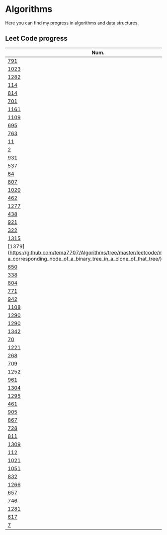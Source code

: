 # Algorithms
Here you can find my progress in algorithms and data structures.

## Leet Code progress
|  Num.  | Name    | Lanuage | Difficulty        | Runtime | Memory   |
|-----| --------|-------------:|:--------------:|:------:|:--------:|
|[791](https://github.com/tema7707/Algorithms/tree/master/leetcode/medium/custom_sort_string/)|custom_sort_string|Java|medium|100.00%|100.00%|
|[1023](https://github.com/tema7707/Algorithms/tree/master/leetcode/medium/camelcase_matching/)|camelcase_matching|Java|medium|100%|100%|
|[1282](https://github.com/tema7707/Algorithms/tree/master/leetcode/medium/group_the_people_given_the_group_size_they_belong_to/)|group_the_people_given_the_group_size_they_belong_to|Java|medium|100.00%|100.00%|
|[114](https://github.com/tema7707/Algorithms/tree/master/leetcode/medium/flatten_binary_tree_to_linked_list/)|flatten_binary_tree_to_linked_list|Java|medium|100.00%|100.00%|
|[814](https://github.com/tema7707/Algorithms/tree/master/leetcode/medium/binary_tree_pruning/)|binary_tree_pruning|Java|medium|100.00%|100.00%|
|[701](https://github.com/tema7707/Algorithms/tree/master/leetcode/medium/insert_into_a_binary_search_tree/)|insert_into_a_binary_search_tree|Java|medium|100.00%|100.00%|
|[1161](https://github.com/tema7707/Algorithms/tree/master/leetcode/medium/maximum_level_sum_of_a_binary_tree/)|maximum_level_sum_of_a_binary_tree|Java|medium|99.95%|100.00%|
|[1109](https://github.com/tema7707/Algorithms/tree/master/leetcode/medium/corporate_flight_bookings/)|corporate_flight_bookings|Java|medium|99.33%|100.00%|
|[695](https://github.com/tema7707/Algorithms/tree/master/leetcode/medium/max_area_of_island/)|max_area_of_island|Java|medium|99.29%|96.30%|
|[763](https://github.com/tema7707/Algorithms/tree/master/leetcode/medium/partition_labels/)|partition_labels|Java|medium|99.27%|96.10%|
|[11](https://github.com/tema7707/Algorithms/tree/master/leetcode/medium/container_with_most_water/)|container_with_most_water|Java|medium|95.40%|94.87%|
|[2](https://github.com/tema7707/Algorithms/tree/master/leetcode/medium/add_two_numbers/)|add_two_numbers|Java|medium|99.99%|87.15%|
|[931](https://github.com/tema7707/Algorithms/tree/master/leetcode/medium/minimum_falling_path_sum/)|minimum_falling_path_sum|Java|medium|86.99%|100.00%|
|[537](https://github.com/tema7707/Algorithms/tree/master/leetcode/medium/complex_number_multiplication/)|complex_number_multiplication|Java|medium|80.26%|100%|
|[64](https://github.com/tema7707/Algorithms/tree/master/leetcode/medium/minimum_path_sum/)|minimum_path_sum|Java|medium|91.09%|87.84%|
|[807](https://github.com/tema7707/Algorithms/tree/master/leetcode/medium/max_increase_to_keep_city_skyline/)|max_increase_to_keep_city_skyline|Java|medium|100.00%|70.37%|
|[1020](https://github.com/tema7707/Algorithms/tree/master/leetcode/medium/number_of_enclaves/)|number_of_enclaves|Java|medium|93.48%|71.43%|
|[462](https://github.com/tema7707/Algorithms/tree/master/leetcode/medium/minimum_moves_to_equal_array_elements_II/)|minimum_moves_to_equal_array_elements_II|Java|medium|59.91%|100.00%|
|[1277](https://github.com/tema7707/Algorithms/tree/master/leetcode/medium/count_square_submatrices_with_ones/)|count_square_submatrices_with_ones|Java|medium|55.95%|100.00%|
|[438](https://github.com/tema7707/Algorithms/tree/master/leetcode/medium/find_all_anagrams_in_a_string/)|find_all_anagrams_in_a_string|Java|medium|52.28%|100.00%|
|[921](https://github.com/tema7707/Algorithms/tree/master/leetcode/medium/minimum_add_to_make_parentheses_valid/)|minimum_add_to_make_parentheses_valid|Java|medium|52.28%|100.00%|
|[322](https://github.com/tema7707/Algorithms/tree/master/leetcode/medium/coin_change/)|coin_change|Java|medium|35.39%|100%|
|[1315](https://github.com/tema7707/Algorithms/tree/master/leetcode/medium/sum_of_nodes_with_even_valued_grandparent/)|sum_of_nodes_with_even_valued_grandparent|Python|medium|30.27%|100.00%|
|[1379](https://github.com/tema7707/Algorithms/tree/master/leetcode/medium/find a_corresponding_node_of_a_binary_tree_in_a_clone_of_that_tree/)|find a_corresponding_node_of_a_binary_tree_in_a_clone_of_that_tree|Python|medium|21.09%|100.00%|
|[650](https://github.com/tema7707/Algorithms/tree/master/leetcode/medium/2_keys_keyboard/)|2_keys_keyboard|Java|medium|100.00%|5.26%|
|[338](https://github.com/tema7707/Algorithms/tree/master/leetcode/medium/counting_bits/)|counting_bits|Java|medium|34.86%|5.88%|
|[804](https://github.com/tema7707/Algorithms/tree/master/leetcode/easy/unique_morse_code_words/)|unique_morse_code_words|Java|easy|100.00%|100.00%|
|[771](https://github.com/tema7707/Algorithms/tree/master/leetcode/easy/jewels_and_stones/)|jewels_and_stones|Java|easy|100.00%|100.00%|
|[942](https://github.com/tema7707/Algorithms/tree/master/leetcode/easy/di_string_match/)|di_string_match|Python|easy|100.00%|100.00%|
|[1108](https://github.com/tema7707/Algorithms/tree/master/leetcode/easy/defanging_an_ip_address/)|defanging_an_ip_address|Java|easy|100.00%|100.00%|
|[1290](https://github.com/tema7707/Algorithms/tree/master/leetcode/easy/convert_binary_number_in_a_linked_list_to_integer/)|convert_binary_number_in_a_linked_list_to_integer|Java|easy|100.00%|100.00%|
|[1290](https://github.com/tema7707/Algorithms/tree/master/leetcode/easy/convert_binary_number_in_a_linked_list_to_integer/)|convert_binary_number_in_a_linked_list_to_integer|Python|easy|66.58%|100.00%|
|[1342](https://github.com/tema7707/Algorithms/tree/master/leetcode/easy/number_of_steps_to_reduce_a_number_to_zero/)|number_of_steps_to_reduce_a_number_to_zero|Java|easy|100.00%|100.00%|
|[70](https://github.com/tema7707/Algorithms/tree/master/leetcode/easy/climbing_stairs/)|climbing_stairs|Python|easy|100.00%|100.00%|
|[1221](https://github.com/tema7707/Algorithms/tree/master/leetcode/easy/split_a_string_in_balanced_string/)|split_a_string_in_balanced_string|Java|easy|100.00%|100.00%|
|[268](https://github.com/tema7707/Algorithms/tree/master/leetcode/easy/missing_number/)|missing_number|Java|easy|100.00%|100.00%|
|[709](https://github.com/tema7707/Algorithms/tree/master/leetcode/easy/to_lower_case/)|to_lower_case|Python|easy|99.67%|100.00%|
|[1252](https://github.com/tema7707/Algorithms/tree/master/leetcode/easy/cells_with_odd_values_in_a_matrix/)|cells_with_odd_values_in_a_matrix|Python|easy|97.58%|100.00%|
|[961](https://github.com/tema7707/Algorithms/tree/master/leetcode/easy/n-repeated_element_in_size_2n_array/)|n-repeated_element_in_size_2n_array|Python|easy|97.57%|100.00%|
|[1304](https://github.com/tema7707/Algorithms/tree/master/leetcode/easy/find_n_unique_integers_sum_up_to_zero/)|find_n_unique_integers_sum_up_to_zero|Python|easy|97.57%|100.00%|
|[1295](https://github.com/tema7707/Algorithms/tree/master/leetcode/easy/find_numbers_with_even_number_of_digits/)|find_numbers_with_even_number_of_digits|Python|easy|97.57%|100.00%|
|[461](https://github.com/tema7707/Algorithms/tree/master/leetcode/easy/hamming_distance/)|hamming_distance|Python|easy|96.29%|100.00%|
|[905](https://github.com/tema7707/Algorithms/tree/master/leetcode/easy/sort_array_by_parity/)|sort_array_by_parity|Python|easy|98.23%|94.81%|
|[867](https://github.com/tema7707/Algorithms/tree/master/leetcode/easy/transpose_matrix/)|transpose_matrix|Python|easy|92.67%|100.00%|
|[728](https://github.com/tema7707/Algorithms/tree/master/leetcode/easy/self_dividing_numbers/)|self_dividing_numbers|Python|easy|91.07%|100.00%|
|[811](https://github.com/tema7707/Algorithms/tree/master/leetcode/easy/subdomain_visit_count/)|subdomain_visit_count|Python|easy|91.06%|100.00%|
|[1309](https://github.com/tema7707/Algorithms/tree/master/leetcode/easy/decrypt_string_from_alphabet_to_integer_mapping/)|decrypt_string_from_alphabet_to_integer_mapping|Python|easy|90.40%|100.00%|
|[112](https://github.com/tema7707/Algorithms/tree/master/leetcode/easy/path_sum/)|path_sum|Java|easy|100.00%|89.41%|
|[1021](https://github.com/tema7707/Algorithms/tree/master/leetcode/easy/remove_outermost_parentheses/)|remove_outermost_parentheses|Python|easy|88.46%|100.00%|
|[1051](https://github.com/tema7707/Algorithms/tree/master/leetcode/easy/height_checker/)|height_checker|Java|easy|87.57%|100.00%|
|[832](https://github.com/tema7707/Algorithms/tree/master/leetcode/easy/flipping_an_image/)|flipping_an_image|Python|easy|87.57%|100.00%|
|[1266](https://github.com/tema7707/Algorithms/tree/master/leetcode/easy/minimum_time_visiting_all_points/)|minimum_time_visiting_all_points|Java|easy|86.37%|100.00%|
|[657](https://github.com/tema7707/Algorithms/tree/master/leetcode/easy/robot_return_to_origin/)|robot_return_to_origin|Python|easy|70.00%|100.00%|
|[746](https://github.com/tema7707/Algorithms/tree/master/leetcode/easy/min_cost_climbing_stairs/)|min_cost_climbing_stairs|Java|easy|99.92%|67.86%|
|[1281](https://github.com/tema7707/Algorithms/tree/master/leetcode/easy/subtract_the_product_and_sum_of_digits_of_an_integer/)|subtract_the_product_and_sum_of_digits_of_an_integer|Python|easy|57.21%|100.00%|
|[617](https://github.com/tema7707/Algorithms/tree/master/leetcode/easy/merge_two_binary_trees/)|merge_two_binary_trees|Python|easy|46.92%|82.86%|
|[7](https://github.com/tema7707/Algorithms/tree/master/leetcode/easy/reverse_integer/)|reverse_integer|Java|easy|100.00%|11.66%|
